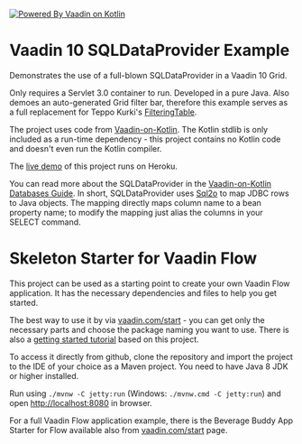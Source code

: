 [![Powered By Vaadin on Kotlin](http://vaadinonkotlin.eu/iconography/vok_badge.svg)](http://vaadinonkotlin.eu)

Vaadin 10 SQLDataProvider Example
=================================

Demonstrates the use of a full-blown SQLDataProvider in a Vaadin 10 Grid.

Only requires a Servlet 3.0 container to run. Developed in a pure Java. Also demoes an auto-generated
Grid filter bar, therefore this example serves as a full replacement for Teppo Kurki's
[FilteringTable](https://vaadin.com/directory/component/filteringtable).

The project uses code from [Vaadin-on-Kotlin](http://vaadinonkotlin.eu). The Kotlin stdlib is
only included as a run-time dependency - this project contains no Kotlin code and doesn't even
run the Kotlin compiler.

The [live demo](https://vaadin10-sqldataprovider.herokuapp.com/) of this project runs on Heroku.

You can read more about the SQLDataProvider in the [Vaadin-on-Kotlin Databases Guide](http://www.vaadinonkotlin.eu/databases-v10.html).
In short, SQLDataProvider uses [Sql2o](https://www.sql2o.org/) to map JDBC rows to Java objects.
The mapping directly maps column name to a bean property name; to modify the mapping just
alias the columns in your SELECT command.

# Skeleton Starter for Vaadin Flow

This project can be used as a starting point to create your own Vaadin Flow application.
It has the necessary dependencies and files to help you get started.

The best way to use it by via [vaadin.com/start](https://vaadin.com/start) - you can get only the necessary parts and choose the package naming you want to use.
There is also a [getting started tutorial](https://vaadin.com/docs/v10/flow/introduction/tutorial-get-started.html) based on this project.

To access it directly from github, clone the repository and import the project to the IDE of your choice as a Maven project. You need to have Java 8 JDK or higher installed.

Run using `./mvnw -C jetty:run` (Windows: `./mvnw.cmd -C jetty:run`) and open [http://localhost:8080](http://localhost:8080) in browser.

For a full Vaadin Flow application example, there is the Beverage Buddy App Starter for Flow available also from [vaadin.com/start](https://vaadin.com/start) page.
